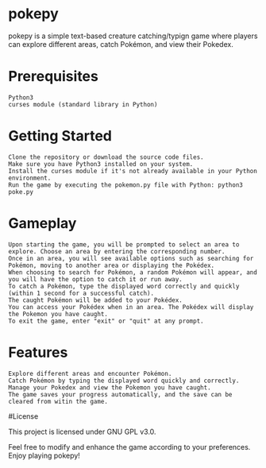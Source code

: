 # pokepy

pokepy is a simple text-based creature catching/typign game where players can explore different areas, catch Pokémon, and view their Pokedex.

# Prerequisites

    Python3
    curses module (standard library in Python)

# Getting Started

    Clone the repository or download the source code files.
    Make sure you have Python3 installed on your system.
    Install the curses module if it's not already available in your Python environment.
    Run the game by executing the pokemon.py file with Python: python3 poke.py

# Gameplay

    Upon starting the game, you will be prompted to select an area to explore. Choose an area by entering the corresponding number.
    Once in an area, you will see available options such as searching for Pokémon, moving to another area or displaying the Pokédex.
    When choosing to search for Pokémon, a random Pokémon will appear, and you will have the option to catch it or run away.
    To catch a Pokémon, type the displayed word correctly and quickly (within 1 second for a successful catch).
    The caught Pokémon will be added to your Pokédex.
    You can access your Pokédex when in an area. The Pokédex will display the Pokemon you have caught.
    To exit the game, enter "exit" or "quit" at any prompt.

# Features

    Explore different areas and encounter Pokémon.
    Catch Pokémon by typing the displayed word quickly and correctly.
    Manage your Pokedex and view the Pokemon you have caught.
    The game saves your progress automatically, and the save can be cleared from witin the game.


#License

This project is licensed under GNU GPL v3.0.

Feel free to modify and enhance the game according to your preferences. Enjoy playing pokepy!
